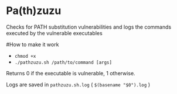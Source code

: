 # Pa(th)zuzu
Checks for PATH substitution vulnerabilities and logs the commands executed by the vulnerable executables

#How to make it work
- `chmod +x`
- `./pathzuzu.sh /path/to/command [args]`

Returns 0 if the executable is vulnerable, 1 otherwise.

Logs are saved in `pathzuzu.sh.log` ( `$(basename "$0").log` )
